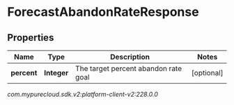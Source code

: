 # ForecastAbandonRateResponse


## Properties

| Name | Type | Description | Notes |
| ------------ | ------------- | ------------- | ------------- |
| **percent** | **Integer** | The target percent abandon rate goal |  [optional] |




_com.mypurecloud.sdk.v2:platform-client-v2:228.0.0_
